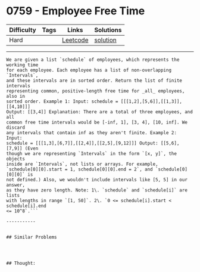 # 0759 - Employee Free Time

Difficulty  | Tags | Links | Solutions
----------- | ---- | ----- | -----
Hard |  | [Leetcode](https://leetcode.com/problems/employee-free-time) | [solution](https://leetcode.com/problems/employee-free-time/solution/)


-----------

```
We are given a list `schedule` of employees, which represents the working time
for each employee. Each employee has a list of non-overlapping `Intervals`,
and these intervals are in sorted order. Return the list of finite intervals
representing common, positive-length free time for _all_ employees, also in
sorted order. Example 1: Input: schedule = [[[1,2],[5,6]],[[1,3]],[[4,10]]]
Output: [[3,4]] Explanation: There are a total of three employees, and all
common free time intervals would be [-inf, 1], [3, 4], [10, inf]. We discard
any intervals that contain inf as they aren't finite. Example 2: Input:
schedule = [[[1,3],[6,7]],[[2,4]],[[2,5],[9,12]]] Output: [[5,6],[7,9]] (Even
though we are representing `Intervals` in the form `[x, y]`, the objects
inside are `Intervals`, not lists or arrays. For example,
`schedule[0][0].start = 1, schedule[0][0].end = 2`, and `schedule[0][0][0]` is
not defined.) Also, we wouldn't include intervals like [5, 5] in our answer,
as they have zero length. Note: 1\. `schedule` and `schedule[i]` are lists
with lengths in range `[1, 50]`. 2\. `0 <= schedule[i].start < schedule[i].end
<= 10^8`.```

-----------


## Similar Problems




## Thought:
